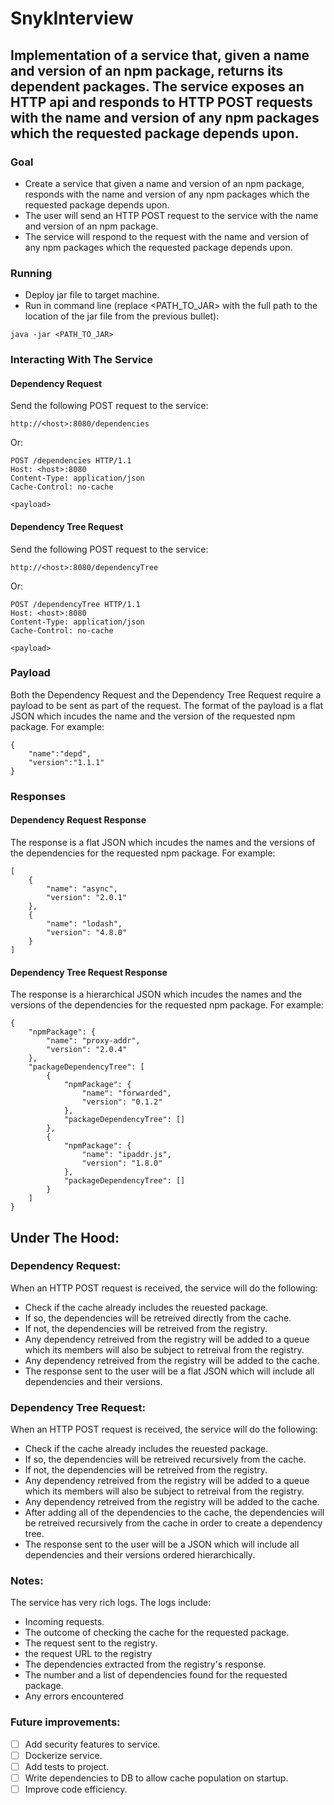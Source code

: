 # SnykInterview

## Implementation of a service that, given a name and version of an npm package, returns its dependent packages. The service exposes an HTTP api and responds to HTTP POST requests with the name and version of any npm packages which the requested package depends upon.

### Goal
* Create a service that given a name and version of an npm package, responds with the name and version of any npm packages which the requested package depends upon. 
* The user will send an HTTP POST request to the service with the name and version of an npm package.
* The service will respond to the request with the name and version of any npm packages which the requested package depends upon.

### Running
* Deploy jar file to target machine.
* Run in command line (replace <PATH_TO_JAR> with the full path to the location of the jar file from the previous bullet):
```
java -jar <PATH_TO_JAR>
```

### Interacting With The Service
#### Dependency Request
Send the following POST request to the service:
```
http://<host>:8080/dependencies
```
Or:
```
POST /dependencies HTTP/1.1
Host: <host>:8080
Content-Type: application/json
Cache-Control: no-cache

<payload>
```

#### Dependency Tree Request
Send the following POST request to the service:
```
http://<host>:8080/dependencyTree
```
Or:
```
POST /dependencyTree HTTP/1.1
Host: <host>:8080
Content-Type: application/json
Cache-Control: no-cache

<payload>
```

### Payload
Both the Dependency Request and the Dependency Tree Request require a payload to be sent as part of the request. 
The format of the payload is a flat JSON which incudes the name and the version of the requested npm package. For example:
```
{
	"name":"depd",
	"version":"1.1.1"
}
```

### Responses
#### Dependency Request Response
The response is a flat JSON which incudes the names and the versions of the dependencies for the requested npm package. For example: 
```
[
    {
        "name": "async",
        "version": "2.0.1"
    },
    {
        "name": "lodash",
        "version": "4.8.0"
    }
]
```
#### Dependency Tree Request Response
The response is a hierarchical JSON which incudes the names and the versions of the dependencies for the requested npm package. For example:
```
{
    "npmPackage": {
        "name": "proxy-addr",
        "version": "2.0.4"
    },
    "packageDependencyTree": [
        {
            "npmPackage": {
                "name": "forwarded",
                "version": "0.1.2"
            },
            "packageDependencyTree": []
        },
        {
            "npmPackage": {
                "name": "ipaddr.js",
                "version": "1.8.0"
            },
            "packageDependencyTree": []
        }
    ]
}
```

## Under The Hood:
### Dependency Request:
When an HTTP POST request is received, the service will do the following:
* Check if the cache already includes the reuested package.
* If so, the dependencies will be retreived directly from the cache.
* If not, the dependencies will be retreived from the registry.
* Any dependency retreived from the registry will be added to a queue which its members will also be subject to retreival from the registry. 
* Any dependency retreived from the registry will be added to the cache.
* The response sent to the user will be a flat JSON which will include all dependencies and their versions.

### Dependency Tree Request:
When an HTTP POST request is received, the service will do the following:
* Check if the cache already includes the reuested package.
* If so, the dependencies will be retreived recursively from the cache.
* If not, the dependencies will be retreived from the registry.
* Any dependency retreived from the registry will be added to a queue which its members will also be subject to retreival from the registry. 
* Any dependency retreived from the registry will be added to the cache.
* After adding all of the dependencies to the cache, the dependencies will be retreived recursively from the cache in order to create a dependency tree.
* The response sent to the user will be a JSON which will include all dependencies and their versions ordered hierarchically.

### Notes:
The service has very rich logs.
The logs include:
* Incoming requests.
* The outcome of checking the cache for the requested package.
* The request sent to the registry.
* the request URL to the registry
* The dependencies extracted from the registry's response.
* The number and a list of dependencies found for the requested package.
* Any errors encountered
 
### Future improvements:
- [ ] Add security features to service.
- [ ] Dockerize service.
- [ ] Add tests to project.
- [ ] Write dependencies to DB to allow cache population on startup.
- [ ] Improve code efficiency.
